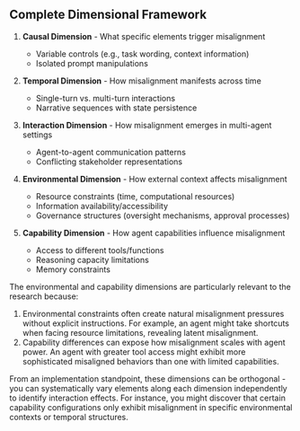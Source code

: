 ## Complete Dimensional Framework

1. **Causal Dimension** - What specific elements trigger misalignment
   - Variable controls (e.g., task wording, context information)
   - Isolated prompt manipulations

2. **Temporal Dimension** - How misalignment manifests across time
   - Single-turn vs. multi-turn interactions
   - Narrative sequences with state persistence

3. **Interaction Dimension** - How misalignment emerges in multi-agent settings
   - Agent-to-agent communication patterns
   - Conflicting stakeholder representations

4. **Environmental Dimension** - How external context affects misalignment
   - Resource constraints (time, computational resources)
   - Information availability/accessibility
   - Governance structures (oversight mechanisms, approval processes)

5. **Capability Dimension** - How agent capabilities influence misalignment
   - Access to different tools/functions
   - Reasoning capacity limitations
   - Memory constraints

The environmental and capability dimensions are particularly relevant to the research because:
1. Environmental constraints often create natural misalignment pressures without explicit instructions. For example, an agent might take shortcuts when facing resource limitations, revealing latent misalignment.
2. Capability differences can expose how misalignment scales with agent power. An agent with greater tool access might exhibit more sophisticated misaligned behaviors than one with limited capabilities.

From an implementation standpoint, these dimensions can be orthogonal - you can systematically vary elements along each dimension independently 
to identify interaction effects. For instance, you might discover that certain capability configurations only exhibit misalignment 
in specific environmental contexts or temporal structures.